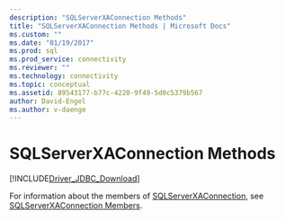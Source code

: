 ```yaml
---
description: "SQLServerXAConnection Methods"
title: "SQLServerXAConnection Methods | Microsoft Docs"
ms.custom: ""
ms.date: "01/19/2017"
ms.prod: sql
ms.prod_service: connectivity
ms.reviewer: ""
ms.technology: connectivity
ms.topic: conceptual
ms.assetid: 89543177-b77c-4220-9f49-5d0c5379b567
author: David-Engel
ms.author: v-daenge
---
```

# SQLServerXAConnection Methods
[!INCLUDE[Driver_JDBC_Download](../../../includes/driver_jdbc_download.md)]

  For information about the members of [SQLServerXAConnection](../../../connect/jdbc/reference/sqlserverxaconnection-class.md), see [SQLServerXAConnection Members](../../../connect/jdbc/reference/sqlserverxaconnection-members.md).  
  
  
